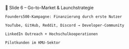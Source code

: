 🚀 Slide 6 – Go-to-Market & Launchstrategie

    Founders500-Kampagne: Finanzierung durch erste Nutzer

    YouTube, GitHub, Reddit, Discord → Developer-Community

    LinkedIn Outreach + Hochschulkooperationen

    Pilotkunden im KMU-Sektor

